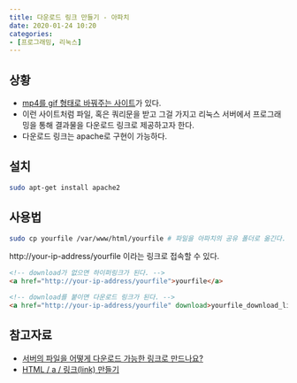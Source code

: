 ```yaml
---
title: 다운로드 링크 만들기 - 아파치
date: 2020-01-24 10:20
categories:
- [프로그래밍, 리눅스]
---
```


## 상황
* [mp4를 gif 형태로 바꿔주는 사이트](https://ezgif.com/video-to-gif)가 있다.
* 이런 사이트처럼 파일, 혹은 쿼리문을 받고 그걸 가지고 리눅스 서버에서 프로그래밍을 통해 결과물을 다운로드 링크로 제공하고자 한다.
* 다운로드 링크는 apache로 구현이 가능하다.

## 설치
```bash
sudo apt-get install apache2
```

## 사용법
```bash
sudo cp yourfile /var/www/html/yourfile # 파일을 아파치의 공유 폴더로 옮긴다.
```
http://your-ip-address/yourfile 이라는 링크로 접속할 수 있다.


```html
<!-- download가 없으면 하이퍼링크가 된다. -->
<a href="http://your-ip-address/yourfile">yourfile</a>

<!-- download를 붙이면 다운로드 링크가 된다. -->
<a href="http://your-ip-address/yourfile" download>yourfile_download_link</a>
```

## 참고자료
* [서버의 파일을 어떻게 다운로드 가능한 링크로 만드나요?](https://stackoverflow.com/questions/10956587/how-to-create-a-downloadable-public-link-for-files-on-server)
* [HTML / a / 링크(link) 만들기](https://www.codingfactory.net/10231)
